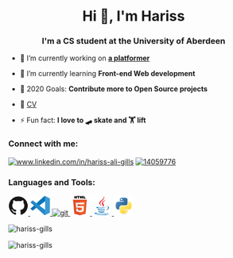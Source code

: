 <h1 align="center">Hi 👋, I'm Hariss</h1>
<h3 align="center">I'm a CS student at the University of Aberdeen</h3>

- 🔭 I’m currently working on [**a platformer**](https://github.com/Hariss-Gills/Witcher-Platformer)

- 🌱 I’m currently learning **Front-end Web development**

- 🥅 2020 Goals: **Contribute more to Open Source projects**

- 📄 [CV](https://drive.google.com/file/d/1iaZ5RZ5vU9crxgZguIepIMGkRB4Q4jqq/view?usp=sharing)

- ⚡ Fun fact: **I love to 🛹 skate and 🏋️ lift**

<h3 align="left">Connect with me:</h3>
<p align="left">
<a href="https://linkedin.com/in/www.linkedin.com/in/hariss-ali-gills" target="blank"><img align="center" src="https://raw.githubusercontent.com/rahuldkjain/github-profile-readme-generator/master/src/images/icons/Social/linked-in-alt.svg" alt="www.linkedin.com/in/hariss-ali-gills" height="30" width="40" /></a>
<a href="https://stackoverflow.com/users/14059776" target="blank"><img align="center" src="https://raw.githubusercontent.com/rahuldkjain/github-profile-readme-generator/master/src/images/icons/Social/stack-overflow.svg" alt="14059776" height="30" width="40" /></a>
</p>

<h3 align="left">Languages and Tools:</h3>
<p align="left"> <a href="https://github.com/" target="_blank"> <img src="https://raw.githubusercontent.com/devicons/devicon/master/icons/github/github-original.svg" alt="github" width="40" height="40"/> <a href="https://code.visualstudio.com/" target="_blank"> <img src="https://raw.githubusercontent.com/devicons/devicon/master/icons/vscode/vscode-original.svg" alt="vscode" width="40" height="40"/> </a> <a href="https://git-scm.com/" target="_blank"> <img src="https://www.vectorlogo.zone/logos/git-scm/git-scm-icon.svg" alt="git" width="40" height="40"/> </a> <a href="https://www.w3.org/html/" target="_blank"> <img src="https://raw.githubusercontent.com/devicons/devicon/master/icons/html5/html5-original-wordmark.svg" alt="html5" width="40" height="40"/> </a> <a href="https://www.java.com" target="_blank"> <img src="https://raw.githubusercontent.com/devicons/devicon/master/icons/java/java-original.svg" alt="java" width="40" height="40"/> </a> <a href="https://www.python.org" target="_blank"> <img src="https://raw.githubusercontent.com/devicons/devicon/master/icons/python/python-original.svg" alt="python" width="40" height="40"/> </a> </p>

<p><img align="center" src="https://github-readme-stats.vercel.app/api/top-langs?username=hariss-gills&show_icons=true&theme=synthwave&locale=en&layout=compact" alt="hariss-gills" /></p>

<p><img align="center" src="https://github-readme-streak-stats.herokuapp.com/?user=hariss-gills&theme=dark" alt="hariss-gills" /></p>


